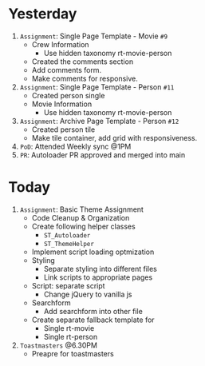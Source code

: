# Yesterday
1. `Assignment`: Single Page Template - Movie `#9`
    - Crew Information
        - Use hidden taxonomy rt-movie-person
    - Created the comments section
    - Add comments form.
    - Make comments for responsive.
2. `Assignment`: Single Page Template - Person `#11`
    - Created person single
    - Movie Information
        - Use hidden taxonomy rt-movie-person
3. `Assignment`: Archive Page Template - Person `#12`
    - Created person tile
    - Make tile container, add grid with responsiveness.
4. `PoD`: Attended Weekly sync @1PM
5. `PR`: Autoloader PR approved and merged into main

# Today
1. `Assignment`: Basic Theme Assignment
    - Code Cleanup & Organization
    - Create following helper classes
        - `ST_Autoloader`
        - `ST_ThemeHelper`
    - Implement script loading optmization
    - Styling
        - Separate styling into different files
        - Link scripts to appropriate pages
    - Script: separate script
        - Change jQuery to vanilla js
    - Searchform
        - Add searchform into other file
    - Create separate fallback template for
        - Single rt-movie
        - Single rt-person
2. `Toastmasters` @6.30PM
    - Preapre for toastmasters